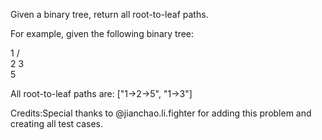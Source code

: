 
Given a binary tree, return all root-to-leaf paths.


For example, given the following binary tree:



   1
 /   \
2     3
 \
  5



All root-to-leaf paths are:
["1->2->5", "1->3"]


Credits:Special thanks to @jianchao.li.fighter for adding this problem and creating all test cases.